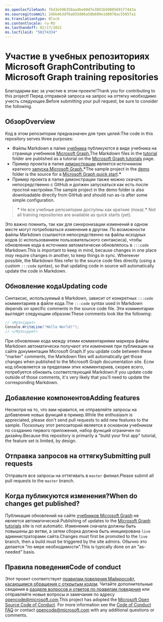 ```yaml
---
ms.openlocfilehash: fbd3e506358aa4be60dfe3891b50085691f7443a
ms.sourcegitcommit: 24bb4b3df6a035806a58b609e1d8078ac5505fa1
ms.translationtype: Block
ms.contentlocale: ru-RU
ms.lasthandoff: 02/17/2021
ms.locfileid: "50274334"
---
```

# <a name="contributing-to-microsoft-graph-training-repositories"></a><span data-ttu-id="8ec64-101">Участие в учебных репозиториях Microsoft Graph</span><span class="sxs-lookup"><span data-stu-id="8ec64-101">Contributing to Microsoft Graph training repositories</span></span>

<span data-ttu-id="8ec64-102">Благодарим вас за участие в этом проекте!</span><span class="sxs-lookup"><span data-stu-id="8ec64-102">Thank you for contributing to this project!</span></span> <span data-ttu-id="8ec64-103">Перед отправкой запроса на запрос на оттягку необходимо учесть следующее.</span><span class="sxs-lookup"><span data-stu-id="8ec64-103">Before submitting your pull request, be sure to consider the following.</span></span>

## <a name="overview"></a><span data-ttu-id="8ec64-104">Обзор</span><span class="sxs-lookup"><span data-stu-id="8ec64-104">Overview</span></span>

<span data-ttu-id="8ec64-105">Код в этом репозитории предназначен для трех целей:</span><span class="sxs-lookup"><span data-stu-id="8ec64-105">The code in this repository serves three purposes:</span></span>

- <span data-ttu-id="8ec64-106">Файлы Markdown в папке [учебника](/tutorial) публикуются в виде учебника на странице учебников [Microsoft Graph.](https://docs.microsoft.com/graph/tutorials)</span><span class="sxs-lookup"><span data-stu-id="8ec64-106">The Markdown files in the [tutorial](/tutorial) folder are published as a tutorial on the [Microsoft Graph tutorials](https://docs.microsoft.com/graph/tutorials) page.</span></span>
- <span data-ttu-id="8ec64-107">Пример проекта в папке [демонстрации](/demo) является источником краткого [запуска Microsoft Graph.](https://developer.microsoft.com/graph/quick-start)**\***</span><span class="sxs-lookup"><span data-stu-id="8ec64-107">The sample project in the [demo](/demo) folder is the source for a [Microsoft Graph quick start](https://developer.microsoft.com/graph/quick-start).**\***</span></span>
- <span data-ttu-id="8ec64-108">Пример проекта в папке демонстрации также можно скачать непосредственно с GitHub и должен запускаться как есть после простой настройки.</span><span class="sxs-lookup"><span data-stu-id="8ec64-108">The sample project in the demo folder is also downloadable directly from GitHub and should run as-is after some simple configuration.</span></span>

> <span data-ttu-id="8ec64-109">**\*** Не все учебные репозитории доступны как краткие (пока).</span><span class="sxs-lookup"><span data-stu-id="8ec64-109">**\*** Not all training repositories are available as quick starts (yet).</span></span>

<span data-ttu-id="8ec64-110">Это важно помнить, так как для  синхронизации изменений в одном месте могут потребоваться изменения в другом. По возможности файлы Markdown ссылаются непосредственно на файлы исходных кодов (с использованием пользовательского синтаксиса), чтобы обновление кода в источнике автоматически обновлялось в `:::code` Markdown.</span><span class="sxs-lookup"><span data-stu-id="8ec64-110">This is important to keep in mind, because changes in one place *may* require changes in another, to keep things in sync. Whereever possible, the Markdown files refer to the source code files directly (using a custom `:::code` syntax), so that updating code in source will automatically update the code in Markdown.</span></span>

## <a name="updating-code"></a><span data-ttu-id="8ec64-111">Обновление кода</span><span class="sxs-lookup"><span data-stu-id="8ec64-111">Updating code</span></span>

<span data-ttu-id="8ec64-112">Синтаксис, используемый в Markdown, зависит от конкретных `:::code` комментариев в файле кода.</span><span class="sxs-lookup"><span data-stu-id="8ec64-112">The `:::code` syntax used in Markdown depends on specific comments in the source code file.</span></span> <span data-ttu-id="8ec64-113">Эти комментарии выглядят следующим образом:</span><span class="sxs-lookup"><span data-stu-id="8ec64-113">These comments look like the following:</span></span>

```csharp
// <MySnippet>
Console.WriteLine("Hello World!");
// </MySnippet>
```

<span data-ttu-id="8ec64-114">При обновлении кода между этими комментариями маркера файлы Markdown автоматически получают эти изменения при публикации на сайте документации Microsoft Graph.</span><span class="sxs-lookup"><span data-stu-id="8ec64-114">If you update code between these "marker" comments, the Markdown files will automatically get those changes when published to the Microsoft Graph documentation site.</span></span> <span data-ttu-id="8ec64-115">Если код обновляется за пределами этих комментариев, скорее всего, потребуется обновить соответствующий Markdown.</span><span class="sxs-lookup"><span data-stu-id="8ec64-115">If you update code outside of those comments, it's very likely that you'll need to update the corresponding Markdown.</span></span>

## <a name="adding-features"></a><span data-ttu-id="8ec64-116">Добавление компонентов</span><span class="sxs-lookup"><span data-stu-id="8ec64-116">Adding features</span></span>

<span data-ttu-id="8ec64-117">Несмотря на то, что вам нравится, не отправляйте запросы на добавление новых функций в пример.</span><span class="sxs-lookup"><span data-stu-id="8ec64-117">While the enthusiasm is appreciated, please don't send pull requests to add new features to the sample.</span></span> <span data-ttu-id="8ec64-118">Поскольку этот репозиторий является в основном учебником по созданию первого приложения, набор функций ограничен по дизайну.</span><span class="sxs-lookup"><span data-stu-id="8ec64-118">Because this repository is primarily a "build your first app" tutorial, the feature set is limited, by design.</span></span>

## <a name="submitting-pull-requests"></a><span data-ttu-id="8ec64-119">Отправка запросов на оттягку</span><span class="sxs-lookup"><span data-stu-id="8ec64-119">Submitting pull requests</span></span>

<span data-ttu-id="8ec64-120">Отправьте все запросы на оттягивать в `master` филиал.</span><span class="sxs-lookup"><span data-stu-id="8ec64-120">Please submit all pull requests to the `master` branch.</span></span>

## <a name="when-do-changes-get-published"></a><span data-ttu-id="8ec64-121">Когда публикуются изменения?</span><span class="sxs-lookup"><span data-stu-id="8ec64-121">When do changes get published?</span></span>

<span data-ttu-id="8ec64-122">Публикация обновлений на сайте [учебников Microsoft Graph](https://docs.microsoft.com/graph/tutorials) не является автоматической.</span><span class="sxs-lookup"><span data-stu-id="8ec64-122">Publishing of updates to the [Microsoft Graph tutorials](https://docs.microsoft.com/graph/tutorials) site is not automatic.</span></span> <span data-ttu-id="8ec64-123">Изменения сначала должны быть повышены до ветви, а затем сборка должна быть инициирована `live` администраторами сайта.</span><span class="sxs-lookup"><span data-stu-id="8ec64-123">Changes must first be promoted to the `live` branch, then a build must be triggered by the site admins.</span></span> <span data-ttu-id="8ec64-124">Обычно это делается "по мере необходимости".</span><span class="sxs-lookup"><span data-stu-id="8ec64-124">This is typically done on an "as-needed" basis.</span></span>

## <a name="code-of-conduct"></a><span data-ttu-id="8ec64-125">Правила поведения</span><span class="sxs-lookup"><span data-stu-id="8ec64-125">Code of conduct</span></span>

<span data-ttu-id="8ec64-p106">Этот проект соответствует [правилам поведения Майкрософт, касающимся обращения с открытым кодом](https://opensource.microsoft.com/codeofconduct/). Читайте дополнительные сведения в [разделе вопросов и ответов по правилам поведения](https://opensource.microsoft.com/codeofconduct/faq/) или отправляйте новые вопросы и замечания по адресу [opencode@microsoft.com](mailto:opencode@microsoft.com).</span><span class="sxs-lookup"><span data-stu-id="8ec64-p106">This project has adopted the [Microsoft Open Source Code of Conduct](https://opensource.microsoft.com/codeofconduct/). For more information see the [Code of Conduct FAQ](https://opensource.microsoft.com/codeofconduct/faq/) or contact [opencode@microsoft.com](mailto:opencode@microsoft.com) with any additional questions or comments.</span></span>
